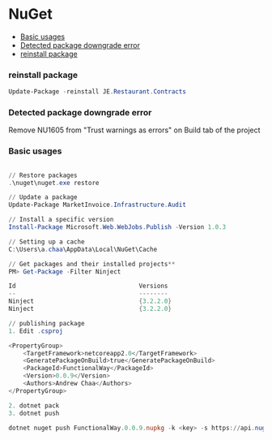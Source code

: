 # NuGet

* [Basic usages](#basic-usages)
* [Detected package downgrade error](#detected-package-downgrade-error)
* [reinstall package](#reinstall-package)

### reinstall package

```powershell
Update-Package -reinstall JE.Restaurant.Contracts
```

### Detected package downgrade error

Remove NU1605 from "Trust warnings as errors" on Build tab of the project

### Basic usages

```powershell

// Restore packages
.\nuget\nuget.exe restore

// Update a package
Update-Package MarketInvoice.Infrastructure.Audit

// Install a specific version
Install-Package Microsoft.Web.WebJobs.Publish -Version 1.0.3

// Setting up a cache
C:\Users\a.chaa\AppData\Local\NuGet\Cache

// Get packages and their installed projects**
PM> Get-Package -Filter Ninject

Id                                  Versions                                 ProjectName
--                                  --------                                 -----------
Ninject                             {3.2.2.0}                                MarketInvoice.Reconciliation.Tests               
Ninject                             {3.2.2.0}                                MarketInvoice.Reconciliation.Api     

// publishing package
1. Edit .csproj

<PropertyGroup>
    <TargetFramework>netcoreapp2.0</TargetFramework>
    <GeneratePackageOnBuild>true</GeneratePackageOnBuild>
    <PackageId>FunctionalWay</PackageId>
    <Version>0.0.9</Version>
    <Authors>Andrew Chaa</Authors>
</PropertyGroup>

2. dotnet pack
3. dotnet push

dotnet nuget push FunctionalWay.0.0.9.nupkg -k <key> -s https://api.nuget.org/v3/index.json
```
